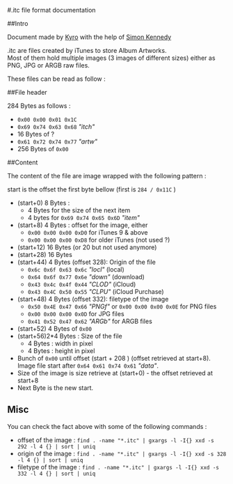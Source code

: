 #.itc file format documentation 


##Intro 

Document made by [Kyro](http://matthieu.riegler.fr) with the help of [Simon Kennedy](http://www.sffjunkie.co.uk/python-itc.html)

.itc are files created by iTunes to store Album Artworks. <br/>
Most of them hold multiple images (3 images of different sizes) either as PNG, JPG or ARGB raw files. 

These files can be read as follow :  


##File header

284 Bytes as follows : 

* `0x00 0x00 0x01 0x1C` 
* `0x69 0x74 0x63 0x68` _"itch"_
*  16 Bytes of ? 
* `0x61 0x72 0x74 0x77` _"artw"_
* 256 Bytes of `0x00`


##Content

The content of the file are image wrapped with the following pattern : 

start is the offset the first byte bellow (first is `284 / 0x11C` )

* (start+0) 8 Bytes : 
	* 4 Bytes for the size of the next item 
	* 4 bytes for `0x69 0x74 0x65 0x6D` _"item"_
* (start+8) 4 Bytes : offset for the image, either
	* `0x00 0x00 0x00 0xD0` for iTunes 9 & above 
	* `0x00 0x00 0x00 0xD8` for older iTunes (not used ?)
* (start+12) 16 Bytes (or 20 but not used anymore)
* (start+28) 16 Bytes 
* (start+44) 4 Bytes (offset 328): Origin of the file 
	* `0x6c 0x6f 0x63 0x6c` _"locl"_ (local)
	* `0x64 0x6f 0x77 0x6e` _"down"_ (download)
	* `0x43 0x4c 0x4f 0x44` _"CLOD"_ (iCloud) 
	* `0x43 0x4C 0x50 0x55` _"CLPU"_ (iCloud Purchase)
* (start+48) 4 Bytes (offset 332):	filetype of the image
	* `0x50 0x4E 0x47 0x66` _"PNGf"_ or `0x00 0x00 0x00 0x0E` for PNG files 
	* `0x00 0x00 0x00 0x0D` for JPG files 
	* `0x41 0x52 0x47 0x62` _"ARGb"_ for ARGB files
* (start+52) 4 Bytes of `0x00`
* (start+56)2*4 Bytes : Size of the file 
	* 4 Bytes : width in pixel
	* 4 Bytes : height in pixel
* Bunch of `0x00` until offset (start + 208 ) (offset retrieved at start+8). <br /> Image file start after `0x64 0x61 0x74 0x61` _"data"_. 
* Size of the image is size retrieve at (start+0) - the offset retrieved at start+8 
* Next Byte is the new start. 	

## Misc 
You can check the fact above with some of the following commands : 

* offset of the image : `find . -name "*.itc" | gxargs -l -I{} xxd -s 292 -l 4 {} | sort | uniq`
* origin of the image : `find . -name "*.itc" | gxargs -l -I{} xxd -s 328 -l 4 {} | sort | uniq`
* filetype of the image : `find . -name "*.itc" | gxargs -l -I{} xxd -s 332 -l 4 {} | sort | uniq`	
